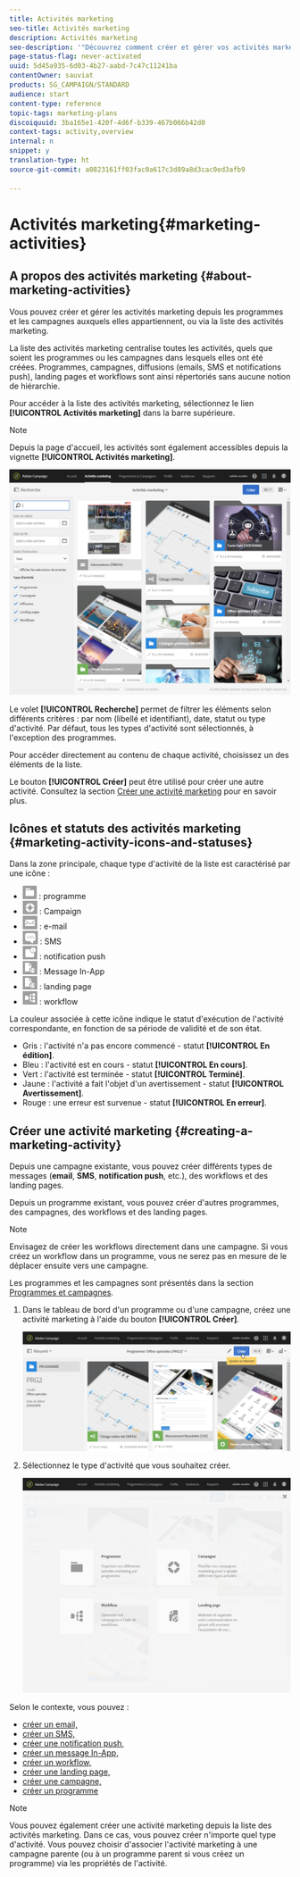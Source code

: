 ```yaml
---
title: Activités marketing
seo-title: Activités marketing
description: Activités marketing
seo-description: '"Découvrez comment créer et gérer vos activités marketing : campagnes, diffusions email, SMS et par notification push, landing pages, workflows. Vous pouvez facilement créer une activité, éditer une activité existante et consulter leur état et validité."'
page-status-flag: never-activated
uuid: 5d45a935-6d03-4b27-aabd-7c47c11241ba
contentOwner: sauviat
products: SG_CAMPAIGN/STANDARD
audience: start
content-type: reference
topic-tags: marketing-plans
discoiquuid: 3ba165e1-420f-4d6f-b339-467b066b42d0
context-tags: activity,overview
internal: n
snippet: y
translation-type: ht
source-git-commit: a0823161ff03fac0a617c3d89a8d3cac0ed3afb9

---
```



# Activités marketing{#marketing-activities}

## A propos des activités marketing {#about-marketing-activities}

Vous pouvez créer et gérer les activités marketing depuis les programmes et les campagnes auxquels elles appartiennent, ou via la liste des activités marketing.

La liste des activités marketing centralise toutes les activités, quels que soient les programmes ou les campagnes dans lesquels elles ont été créées. Programmes, campagnes, diffusions (emails, SMS et notifications push), landing pages et workflows sont ainsi répertoriés sans aucune notion de hiérarchie.

Pour accéder à la liste des activités marketing, sélectionnez le lien **[!UICONTROL Activités marketing]** dans la barre supérieure.

>[!NOTE]
>
>Depuis la page d'accueil, les activités sont également accessibles depuis la vignette **[!UICONTROL Activités marketing]**.

![](assets/marketing_activities_1.png)

Le volet **[!UICONTROL Recherche]** permet de filtrer les éléments selon différents critères : par nom (libellé et identifiant), date, statut ou type d'activité. Par défaut, tous les types d'activité sont sélectionnés, à l'exception des programmes.

Pour accéder directement au contenu de chaque activité, choisissez un des éléments de la liste.

Le bouton **[!UICONTROL Créer]** peut être utilisé pour créer une autre activité. Consultez la section [Créer une activité marketing](../../start/using/marketing-activities.md#creating-a-marketing-activity) pour en savoir plus.

## Icônes et statuts des activités marketing    {#marketing-activity-icons-and-statuses}

Dans la zone principale, chaque type d'activité de la liste est caractérisé par une icône :

* ![](assets/marketing_program_icon.png) : programme
* ![](assets/marketing_campaign_icon.png) : Campaign
* ![](assets/marketing_email_icon.png) : e-mail
* ![](assets/marketing_sms_icon.png) : SMS
* ![](assets/marketing_push_icon.png) : notification push
* ![](assets/marketing_lp_icon.png) : Message In-App
* ![](assets/marketing_lp_icon.png) : landing page
* ![](assets/marketing_workflow_icon.png) : workflow

La couleur associée à cette icône indique le statut d'exécution de l'activité correspondante, en fonction de sa période de validité et de son état.

* Gris : l'activité n'a pas encore commencé - statut **[!UICONTROL En édition]**.
* Bleu : l'activité est en cours - statut **[!UICONTROL En cours]**.
* Vert : l'activité est terminée - statut **[!UICONTROL Terminé]**.
* Jaune : l'activité a fait l'objet d'un avertissement - statut **[!UICONTROL Avertissement]**.
* Rouge : une erreur est survenue - statut **[!UICONTROL En erreur]**.

## Créer une activité marketing {#creating-a-marketing-activity}

Depuis une campagne existante, vous pouvez créer différents types de messages (**email**, **SMS**, **notification push**, etc.), des workflows et des landing pages.

Depuis un programme existant, vous pouvez créer d'autres programmes, des campagnes, des workflows et des landing pages.

>[!NOTE]
>
>Envisagez de créer les workflows directement dans une campagne. Si vous créez un workflow dans un programme, vous ne serez pas en mesure de le déplacer ensuite vers une campagne.

Les programmes et les campagnes sont présentés dans la section [Programmes et campagnes](../../start/using/programs-and-campaigns.md).

1. Dans le tableau de bord d'un programme ou d'une campagne, créez une activité marketing à l'aide du bouton **[!UICONTROL Créer]**.

   ![](assets/marketing_activiy_creation_1.png)

1. Sélectionnez le type d'activité que vous souhaitez créer.

   ![](assets/marketing_activiy_creation_2.png)

Selon le contexte, vous pouvez :

* [créer un email,](../../channels/using/creating-an-email.md)
* [créer un SMS,](../../channels/using/creating-an-sms-message.md)
* [créer une notification push,](../../channels/using/preparing-and-sending-a-push-notification.md)
* [créer un message In-App,](../../channels/using/about-in-app-messaging.md)
* [créer un workflow,](../../automating/using/building-a-workflow.md#creating-a-workflow)
* [créer une landing page,](../../channels/using/about-landing-pages.md)
* [créer une campagne,](../../start/using/programs-and-campaigns.md#creating-a-campaign)
* [créer un programme](../../start/using/programs-and-campaigns.md#creating-a-program)

>[!NOTE]
>
>Vous pouvez également créer une activité marketing depuis la liste des activités marketing. Dans ce cas, vous pouvez créer n'importe quel type d'activité. Vous pouvez choisir d'associer l'activité marketing à une campagne parente (ou à un programme parent si vous créez un programme) via les propriétés de l'activité.

